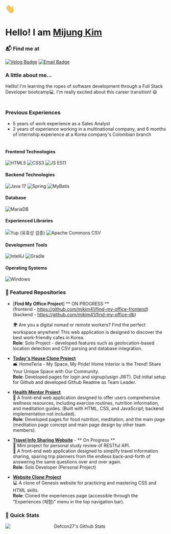 
<img width="30px" margin="0px" src="https://raw.githubusercontent.com/ABSphreak/ABSphreak/master/gifs/Hi.gif">
<h1>Hello! I am <a href="https://github.com/Defcon27">Mijung Kim</a> </h1>
</h1>

### 📬 Find me at
[![Velog Badge](https://velog-readme-stats.vercel.app/api/badge?name=Velog)](https://velog.io/@kimmy25312)
[![Email Badge](https://img.shields.io/badge/Email-blue.svg)](mailto:mj10283@naver.com)

### A little about me... 
Helllo! I'm learning the ropes of software development through a Full Stack Developer bootcamp💻. I'm really excited about this career transition!  😃<br/><br/>

### Previous Experiences
- 5 years of work experience as a Sales Analyst
- 2 years of experience working in a multinational company, and 6 months of internship experience at a Korea company's Colombian branch   <br/><br/>


#### Frontend Technologies
![HTML5](https://img.shields.io/badge/HTML5-E44D26?style=flat&logo=html5&logoColor=white)
![CSS3](https://img.shields.io/badge/CSS3-1572B6?style=flat&logo=css3&logoColor=white)
![JS ES11](https://img.shields.io/badge/JavaScript-F7DF1E?style=flat&logo=javascript&logoColor=black)

#### Backend Technologies
![Java 17](https://img.shields.io/badge/Java%2017-007396?style=flat&logo=java&logoColor=white)
![Spring](https://img.shields.io/badge/Spring%203.3.6-6DB33F?style=flat&logo=spring&logoColor=white)
![MyBatis](https://img.shields.io/badge/MyBatis-blue)

#### Database
![MariaDB](https://img.shields.io/badge/MariaDB-003B57?style=flat&logo=mariadb&logoColor=white)

#### Experienced Libraries
![Yup (유효성 검증)](https://img.shields.io/badge/Yup%20(유효성%20검증)-E6A400?style=flat&logo=yup&logoColor=white) 
![Apache Commons CSV](https://img.shields.io/badge/Apache%20Commons%20CSV-1.8-blue?style=flat&logo=apache&logoColor=white)


#### Development Tools
![IntelliJ](https://img.shields.io/badge/IntelliJ-000000?style=flat&logo=intellij-idea&logoColor=white)
![Gradle](https://img.shields.io/badge/Gradle-02303A?style=flat&logo=gradle&logoColor=white)

#### Operating Systems
![Windows](https://img.shields.io/badge/Windows-00A4EF?style=flat&logo=windows&logoColor=white)

### 🌟 Featured Repositories  
- [**Find My Office Project**]  ** ON PROGRESS ** <br>
  (frontend - https://github.com/mjkim41/find-my-office-frontend) <br>
  (backend - https://github.com/mjkim41/find-my-office-db)
  
  🌍 Are you a digital nomad or remote workers? Find the perfect workspace anywhere! This web application is designed to discover the best work-friendly cafes in Korea. <br>
  **Role**: Solo Project - developed features such as geolocation-based location detection and CSV parsing and database integration.

- [**Today's House Clone Project**](https://github.com/home-decor-202501/home-decor)  
  🛋️ HomeTeria - My Space, My Pride! Home Interior is the Trend! Share Your Unique Space with Our Community.<br>
  **Role**: Developed pages for login and signup(usign JWT). Did initial setup for Github and developed Github Readme as Team Leader.

- [**Health Mentor Project**](https://github.com/Calorie-Code/Health-Mentor)  
  🧘 A front-end web application designed to offer users comprehensive wellness resources, including exercise routines, nutrition information, and meditation guides. (Built with HTML, CSS, and JavaScript; backend implementation not included).  
  **Role**: Developed pages for food nutrition, meditation, and the main page (meditation page concept and main page design by other team members).


- [**Travel Info Sharing Website**](https://github.com/mjkim41/share-your-travel-info) - ** On Progress ** <br>
  🛫 Mini project for personal study review of RESTful API. <br>
  📡  A front-end web application designed to simplify travel information sharing, sparing trip planners from the endless back-and-forth of answering the same questions over and over again. <br>
  **Role**: Solo Developer (Personal Project)
  
- [**Website Clone Project**](https://github.com/mjkim41/genesis-web-clone)  
  💻 A clone of Genesis website for practicing and mastering CSS and HTML skills.  
  **Role**: Cloned the experiences page (accessible through the "Experiences (체험)" menu in the top navigation bar).

  
### 🚀 Quick Stats
<p align="center">
<img width="450" align="left" src="https://github-readme-stats-defcon27.vercel.app/api?username=mjkim41&show_icons=true&line_height=21&theme=react" alt="Defcon27's Github Stats" />
</p>

